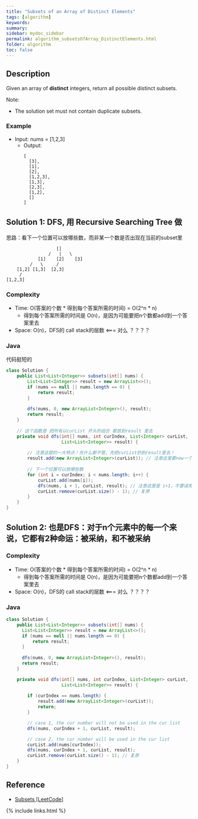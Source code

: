 ```yaml
---
title: "Subsets of an Array of Distinct Elements"
tags: [algorithm]
keywords:
summary:
sidebar: mydoc_sidebar
permalink: algorithm_subsetsOfArray_DistinctElements.html
folder: algorithm
toc: false
---
```


## Description
Given an array of **distinct** integers, return all possible distinct subsets.

Note: 
* The solution set must not contain duplicate subsets.

### Example
* Input: nums = [1,2,3]
  * Output: 
    ```
    [
      [3],
      [1],
      [2],
      [1,2,3],
      [1,3],
      [2,3],
      [1,2],
      []
    ]
    ```

## Solution 1: DFS, 用 Recursive Searching Tree 做
思路：看下一个位置可以放哪些数，而非某一个数是否出现在当前的subset里
```       
                   []
                /   |   \
            [1]    [2]    [3]
         /   \     /
    [1,2] [1,3]  [2,3]
     /
[1,2,3]
```

### Complexity
* Time: O(答案的个数 * 得到每个答案所需的时间) = O(2^n * n)
  * 得到每个答案所需的时间是 O(n)，是因为可能要把n个数都add到一个答案里去
* Space: O(n)，DFS的 call stack的层数 <=== 对么 ？？？？

### Java
代码挺短的
```java
class Solution {
    public List<List<Integer>> subsets(int[] nums) {
        List<List<Integer>> result = new ArrayList<>();
        if (nums == null || nums.length == 0) {
            return result;
        }
        
        dfs(nums, 0, new ArrayList<Integer>(), result);
        return result;
    }
    
    // 这个函数是 把所有以curList 开头的组合 都放到result 里去
    private void dfs(int[] nums, int curIndex, List<Integer> curList, 
                     List<List<Integer>> result) {
                     
        // 注意这题的一大特点！先什么都不管，先把curList扔到result里去！
        result.add(new ArrayList<Integer>(curList)); // 注意这里要new一个ArrayList
        
        // 下一个位置可以放哪些数
        for (int i = curIndex; i < nums.length; i++) {
            curList.add(nums[i]);
            dfs(nums, i + 1, curList, result); // 注意这里是 i+1，不要误用了 curIndex+1
            curList.remove(curList.size() - 1); // 复原
        }
    }
}
```

## Solution 2: 也是DFS：对于n个元素中的每一个来说，它都有2种命运：被采纳，和不被采纳

### Complexity
* Time: O(答案的个数 * 得到每个答案所需的时间) = O(2^n * n)
  * 得到每个答案所需的时间是 O(n)，是因为可能要把n个数都add到一个答案里去
* Space: O(n)，DFS的 call stack的层数 <=== 对么 ？？？？

### Java
```java
class Solution {
    public List<List<Integer>> subsets(int[] nums) {
      List<List<Integer>> result = new ArrayList<>();
      if (nums == null || nums.length == 0) {
          return result;
      }
      
      dfs(nums, 0, new ArrayList<Integer>(), result);
      return result;
    }

    private void dfs(int[] nums, int curIndex, List<Integer> curList, 
                     List<List<Integer>> result) {
                     
        if (curIndex == nums.length) {
            result.add(new ArrayList<Integer>(curList));
            return;
        }

        // case 1, the cur number will not be used in the cur list
        dfs(nums, curIndex + 1, curList, result);

        // case 2, the cur number will be used in the cur list
        curList.add(nums[curIndex]);
        dfs(nums, curIndex + 1, curList, result);
        curList.remove(curList.size() - 1); // 复原
    }
}
```

## Reference
* [Subsets [LeetCode]](https://leetcode.com/problems/subsets/description/)

{% include links.html %}
